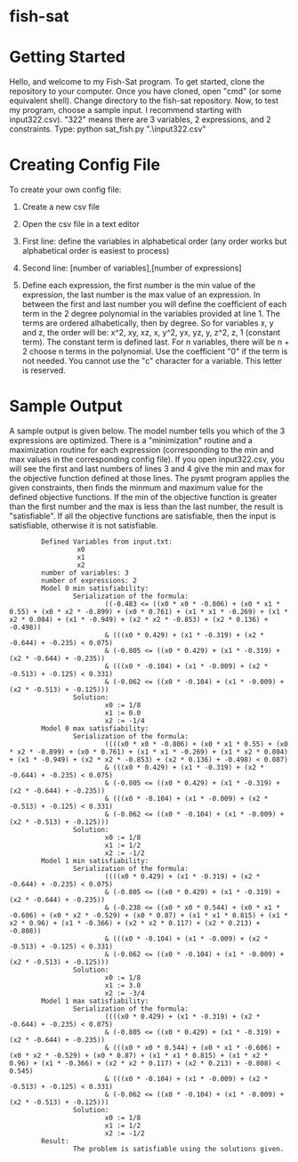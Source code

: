 fish-sat
=========
# Getting Started


Hello, and welcome to my Fish-Sat program. To get started, clone the repository to your computer. Once you have cloned, open "cmd" 
(or some equivalent shell). Change directory to the fish-sat repository. Now, to test my program, choose a sample input. I recommend 
starting with input322.csv). "322" means there are 3 variables, 2 expressions, and 2 constraints. Type:
python sat_fish.py ".\\input322.csv"

# Creating Config File
To create your own config file:
1. Create a new csv file

2. Open the csv file in a text editor

3. First line: define the variables in alphabetical order (any order works but alphabetical order is easiest to process)

4. Second line: [number of variables],[number of expressions]

5. Define each expression, the first number is the min value of the expression, the last number is the max value of an expression. In between the first and last number you will define the coefficient of each term in the 2 degree polynomial in the variables provided at line 1. The terms are ordered alhabetically, then by degree. So for variables x, y and z, the order will be: x^2, xy, xz, x, y^2, yx, yz, y, z^2, z, 1 (constant term). The constant term is defined last. For n variables, there will be n + 2 choose n terms in the polynomial. Use the coefficient "0" if the term is not needed. You cannot use the "c" character for a variable. This letter is reserved.


# Sample Output
A sample output is given below. The model number tells you which of the 3 expressions are optimized. There is a "minimization" routine and a maximization routine for each expression (corresponding to the min and max values in the corresponding config file). If you open input322.csv, you will see the first and last numbers of lines 3 and 4 give the min and max for the objective function defined at those lines. The pysmt program applies the given constraints, then finds the minmum and maximum value for the defined objective functions. If the min of the objective function is greater than the first number and the max is less than the last number, the result is "satisfiable". If all the objective functions are satisfiable, then the input is satisfiable, otherwise it is not satisfiable.
```
        Defined Variables from input.txt:
                 x0
                 x1
                 x2
        number of variables: 3
        number of expressions: 2
        Model 0 min satisfiability: 
                Serialization of the formula:
                        ((-0.483 <= ((x0 * x0 * -0.806) + (x0 * x1 * 0.55) + (x0 * x2 * -0.899) + (x0 * 0.761) + (x1 * x1 * -0.269) + (x1 * x2 * 0.084) + (x1 * -0.949) + (x2 * x2 * -0.853) + (x2 * 0.136) + -0.498)) 
                        & (((x0 * 0.429) + (x1 * -0.319) + (x2 * -0.644) + -0.235) < 0.075)
                        & (-0.805 <= ((x0 * 0.429) + (x1 * -0.319) + (x2 * -0.644) + -0.235))
                        & (((x0 * -0.104) + (x1 * -0.009) + (x2 * -0.513) + -0.125) < 0.331)
                        & (-0.062 <= ((x0 * -0.104) + (x1 * -0.009) + (x2 * -0.513) + -0.125)))
                Solution:
                        x0 := 1/8
                        x1 := 0.0
                        x2 := -1/4
        Model 0 max satisfiability:
                Serialization of the formula:
                        ((((x0 * x0 * -0.806) + (x0 * x1 * 0.55) + (x0 * x2 * -0.899) + (x0 * 0.761) + (x1 * x1 * -0.269) + (x1 * x2 * 0.084) + (x1 * -0.949) + (x2 * x2 * -0.853) + (x2 * 0.136) + -0.498) < 0.087)
                        & (((x0 * 0.429) + (x1 * -0.319) + (x2 * -0.644) + -0.235) < 0.075)
                        & (-0.805 <= ((x0 * 0.429) + (x1 * -0.319) + (x2 * -0.644) + -0.235))
                        & (((x0 * -0.104) + (x1 * -0.009) + (x2 * -0.513) + -0.125) < 0.331)
                        & (-0.062 <= ((x0 * -0.104) + (x1 * -0.009) + (x2 * -0.513) + -0.125)))
                Solution:
                        x0 := 1/8
                        x1 := 1/2
                        x2 := -1/2
        Model 1 min satisfiability:
                Serialization of the formula:
                        ((((x0 * 0.429) + (x1 * -0.319) + (x2 * -0.644) + -0.235) < 0.075)
                        & (-0.805 <= ((x0 * 0.429) + (x1 * -0.319) + (x2 * -0.644) + -0.235))
                        & (-0.238 <= ((x0 * x0 * 0.544) + (x0 * x1 * -0.606) + (x0 * x2 * -0.529) + (x0 * 0.87) + (x1 * x1 * 0.815) + (x1 * x2 * 0.96) + (x1 * -0.366) + (x2 * x2 * 0.117) + (x2 * 0.213) + -0.808))
                        & (((x0 * -0.104) + (x1 * -0.009) + (x2 * -0.513) + -0.125) < 0.331)
                        & (-0.062 <= ((x0 * -0.104) + (x1 * -0.009) + (x2 * -0.513) + -0.125)))
                Solution:
                        x0 := 1/8
                        x1 := 3.0
                        x2 := -3/4
        Model 1 max satisfiability:
                Serialization of the formula:
                        ((((x0 * 0.429) + (x1 * -0.319) + (x2 * -0.644) + -0.235) < 0.075)
                        & (-0.805 <= ((x0 * 0.429) + (x1 * -0.319) + (x2 * -0.644) + -0.235))
                        & (((x0 * x0 * 0.544) + (x0 * x1 * -0.606) + (x0 * x2 * -0.529) + (x0 * 0.87) + (x1 * x1 * 0.815) + (x1 * x2 * 0.96) + (x1 * -0.366) + (x2 * x2 * 0.117) + (x2 * 0.213) + -0.808) < 0.545)
                        & (((x0 * -0.104) + (x1 * -0.009) + (x2 * -0.513) + -0.125) < 0.331)
                        & (-0.062 <= ((x0 * -0.104) + (x1 * -0.009) + (x2 * -0.513) + -0.125)))
                Solution:
                        x0 := 1/8
                        x1 := 1/2
                        x2 := -1/2
        Result:
                The problem is satisfiable using the solutions given.
```
